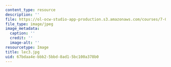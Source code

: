 ```yaml
---
content_type: resource
description: ''
file: https://ol-ocw-studio-app-production.s3.amazonaws.com/courses/7-014-introductory-biology-spring-2005/67bdaa4ebbb25bbd8ad15bc100a378b0_lec3.jpg
file_type: image/jpeg
image_metadata:
  caption: ''
  credit: ''
  image-alt: ''
resourcetype: Image
title: lec3.jpg
uid: 67bdaa4e-bbb2-5bbd-8ad1-5bc100a378b0
---
```

